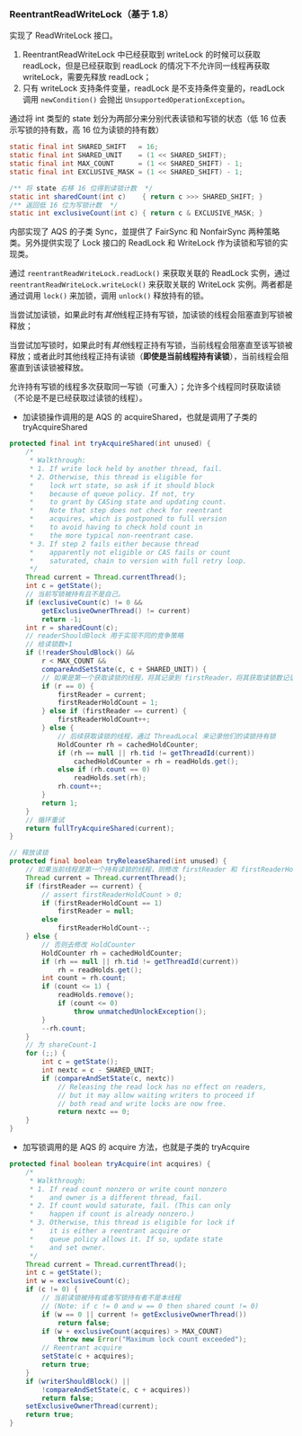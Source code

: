 ### ReentrantReadWriteLock（基于 1.8）

实现了 ReadWriteLock 接口。

1. ReentrantReadWriteLock 中已经获取到 writeLock 的时候可以获取 readLock，但是已经获取到 readLock 的情况下不允许同一线程再获取 writeLock，需要先释放 readLock；
2. 只有 writeLock 支持条件变量，readLock 是不支持条件变量的，readLock 调用 `newCondition()` 会抛出 `UnsupportedOperationException`。

通过将 int 类型的 state 划分为两部分来分别代表读锁和写锁的状态（低 16 位表示写锁的持有数，高 16 位为读锁的持有数） 
```java
static final int SHARED_SHIFT   = 16;
static final int SHARED_UNIT    = (1 << SHARED_SHIFT);
static final int MAX_COUNT      = (1 << SHARED_SHIFT) - 1;
static final int EXCLUSIVE_MASK = (1 << SHARED_SHIFT) - 1;

/** 将 state 右移 16 位得到读锁计数  */
static int sharedCount(int c)    { return c >>> SHARED_SHIFT; }
/** 返回低 16 位为写锁计数  */
static int exclusiveCount(int c) { return c & EXCLUSIVE_MASK; }
```

内部实现了 AQS 的子类 Sync，並提供了 FairSync 和 NonfairSync 两种策略类。另外提供实现了 Lock 接口的 ReadLock 和 WriteLock 作为读锁和写锁的实现类。

通过 `reentrantReadWriteLock.readLock()` 来获取关联的 ReadLock 实例，通过 `reentrantReadWriteLock.writeLock()` 来获取关联的 WriteLock 实例。两者都是通过调用 `lock()` 来加锁，调用 `unlock()` 释放持有的锁。

当尝试加读锁，如果此时有*其他*线程正持有写锁，加读锁的线程会阻塞直到写锁被释放；

当尝试加写锁时，如果此时有*其他*线程正持有写锁，当前线程会阻塞直至该写锁被释放；或者此时其他线程正持有读锁（**即使是当前线程持有读锁**），当前线程会阻塞直到该读锁被释放。

允许持有写锁的线程多次获取同一写锁（可重入）；允许多个线程同时获取读锁（不论是不是已经获取过读锁的线程）。

- 加读锁操作调用的是 AQS 的 acquireShared，也就是调用了子类的 tryAcquireShared
```java
protected final int tryAcquireShared(int unused) {
    /*
     * Walkthrough:
     * 1. If write lock held by another thread, fail.
     * 2. Otherwise, this thread is eligible for
     *    lock wrt state, so ask if it should block
     *    because of queue policy. If not, try
     *    to grant by CASing state and updating count.
     *    Note that step does not check for reentrant
     *    acquires, which is postponed to full version
     *    to avoid having to check hold count in
     *    the more typical non-reentrant case.
     * 3. If step 2 fails either because thread
     *    apparently not eligible or CAS fails or count
     *    saturated, chain to version with full retry loop.
     */
    Thread current = Thread.currentThread();
    int c = getState();
    // 当前写锁被持有且不是自己。
    if (exclusiveCount(c) != 0 &&
        getExclusiveOwnerThread() != current)
        return -1;
    int r = sharedCount(c);
    // readerShouldBlock 用于实现不同的竞争策略
    // 给读锁数+1
    if (!readerShouldBlock() &&
        r < MAX_COUNT &&
        compareAndSetState(c, c + SHARED_UNIT)) {
        // 如果是第一个获取读锁的线程，将其记录到 firstReader，将其获取读锁数记录到 firstReaderHoldCount
        if (r == 0) {
            firstReader = current;
            firstReaderHoldCount = 1;
        } else if (firstReader == current) {
            firstReaderHoldCount++;
        } else {
            // 后续获取读锁的线程，通过 ThreadLocal 来记录他们的读锁持有锁
            HoldCounter rh = cachedHoldCounter;
            if (rh == null || rh.tid != getThreadId(current))
                cachedHoldCounter = rh = readHolds.get();
            else if (rh.count == 0)
                readHolds.set(rh);
            rh.count++;
        }
        return 1;
    }
    // 循环重试
    return fullTryAcquireShared(current);
}

// 释放读锁
protected final boolean tryReleaseShared(int unused) {
    // 如果当前线程是第一个持有读锁的线程，则修改 firstReader 和 firstReaderHoldCount
    Thread current = Thread.currentThread();
    if (firstReader == current) {
        // assert firstReaderHoldCount > 0;
        if (firstReaderHoldCount == 1)
            firstReader = null;
        else
            firstReaderHoldCount--;
    } else {
        // 否则去修改 HoldCounter
        HoldCounter rh = cachedHoldCounter;
        if (rh == null || rh.tid != getThreadId(current))
            rh = readHolds.get();
        int count = rh.count;
        if (count <= 1) {
            readHolds.remove();
            if (count <= 0)
                throw unmatchedUnlockException();
        }
        --rh.count;
    }
    // 为 shareCount-1
    for (;;) {
        int c = getState();
        int nextc = c - SHARED_UNIT;
        if (compareAndSetState(c, nextc))
            // Releasing the read lock has no effect on readers,
            // but it may allow waiting writers to proceed if
            // both read and write locks are now free.
            return nextc == 0;
    }
}

```

- 加写锁调用的是 AQS 的 acquire 方法，也就是子类的 tryAcquire
```java
protected final boolean tryAcquire(int acquires) {
    /*
     * Walkthrough:
     * 1. If read count nonzero or write count nonzero
     *    and owner is a different thread, fail.
     * 2. If count would saturate, fail. (This can only
     *    happen if count is already nonzero.)
     * 3. Otherwise, this thread is eligible for lock if
     *    it is either a reentrant acquire or
     *    queue policy allows it. If so, update state
     *    and set owner.
     */
    Thread current = Thread.currentThread();
    int c = getState();
    int w = exclusiveCount(c);
    if (c != 0) {
        // 当前读锁被持有或者写锁持有者不是本线程
        // (Note: if c != 0 and w == 0 then shared count != 0)
        if (w == 0 || current != getExclusiveOwnerThread())
            return false;
        if (w + exclusiveCount(acquires) > MAX_COUNT)
            throw new Error("Maximum lock count exceeded");
        // Reentrant acquire
        setState(c + acquires);
        return true;
    }
    if (writerShouldBlock() ||
        !compareAndSetState(c, c + acquires))
        return false;
    setExclusiveOwnerThread(current);
    return true;
}
```